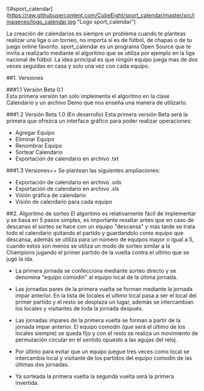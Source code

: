 ![#sport_calendar] (https://raw.githubusercontent.com/CubeEight/sport_calendar/master/src/imagenes/logo_calendar.jpg "Logo sport_calendar")

La creación de calendarios es siempre un problema cuando te planteas realizar una liga o un torneo, no importa si es de fútbol, de chapas o de tu juego online favorito. sport_calendar es un programa Open Source que te invita a realizarlo mediante el algoritmo que se utiliza por ejemplo en la liga nacional de fútbol. La idea principal es que ningún equipo juega mas de dos veces seguidas en casa y solo una vez con cada equipo.

##1. Versiones

###1.1 Versión Beta 0.1  
Esta primera versión tan solo implementa el algoritmo en la clase Calendario y un archivo Demo que nos enseña una manera de utilizarlo.

###1.2 Versión Beta 1.0 (En desarrollo) 
Esta primera versión Beta será la primera que ofrezca un interface gráfico para poder realizar operaciones:
* Agregar Equipo
* Eliminar Equipo
* Renombrar Equipo
* Sortear Calendario
* Exportación de calendario en archivo .txt

###1.3 Versiones++ 
Se plantean las siguientes ampliaciones: 
* Exportación de calendario en archivo .ods
* Exportación de calendario en archivo .xls
* Visión gráfica de calendario
* Visión de calendario para cada equipo

##2. Algoritmo de sorteo
El algoritmo es relativamente fácil de implementar y se basa en 5 pasos simples, es importante resaltar antes que en caso de descanso el sorteo se hace con un equipo "descansa" y mas tarde se trata todo el calendario quitando el partido y guardandolo como equipo que descansa, además se utiliza para un número de equipos mayor o igual a 5, cuando estos son menos se utiliza un modo de sorteo similar a la Champions jugando el primer partido de la vuelta contra el ultimo que se jugó la ida.

* La primera jornada se confecciona mediante sorteo directo y se denomina "equipo comodin" al equipo local de la última jornada.

* Las jornadas pares de la primera vuelta se forman mediante la jornada impar anterior. En la lista de locales el ultimo local pasa a ser el local del primer partido y el resto se desplaza un lugar, además se intercambian los locales y visitantes de toda la jornada después.

* Las jornadas impares de la primera vuelta se forman a partir de la jornada impar anterior. El equipo comodín (que será el último de los locales siempre) se queda fijo y con el resto se realiza un movimiento de permutación circular en el sentido opuesto a las agujas del reloj.

* Por último para evitar que un equipo juegue tres veces como local se intercambia local y visitante de los partidos del equipo comodín de las últimas dos jornadas.

* Ya sorteada la primera vuelta la segunda vuelta será la primera invertida.
